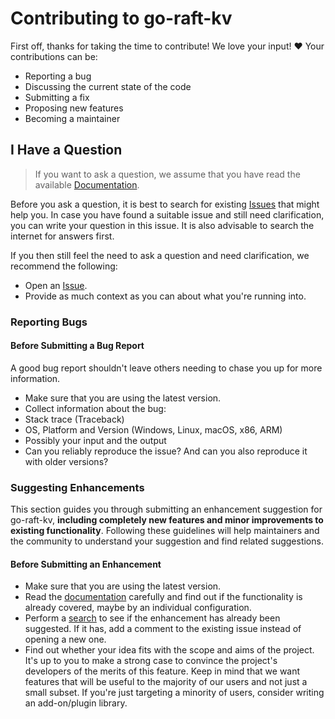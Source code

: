 <!-- omit in toc -->
# Contributing to go-raft-kv

First off, thanks for taking the time to contribute! We love your input! ❤️ Your contributions can be:

- Reporting a bug
- Discussing the current state of the code
- Submitting a fix
- Proposing new features
- Becoming a maintainer

<!-- omit in toc -->

## I Have a Question

> If you want to ask a question, we assume that you have read the available [Documentation](https://github.com/pradeesh-kumar/go-raft-kv).

Before you ask a question, it is best to search for existing [Issues](https://github.com/pradeesh-kumar/go-raft-kv/issues) that might help you. In case you have found a suitable issue and still need clarification, you can write your question in this issue. It is also advisable to search the internet for answers first.

If you then still feel the need to ask a question and need clarification, we recommend the following:

- Open an [Issue](https://github.com/pradeesh-kumar/go-raft-kv/issues/new).
- Provide as much context as you can about what you're running into.

### Reporting Bugs

<!-- omit in toc -->
#### Before Submitting a Bug Report

A good bug report shouldn't leave others needing to chase you up for more information.
- Make sure that you are using the latest version.
- Collect information about the bug:
- Stack trace (Traceback)
- OS, Platform and Version (Windows, Linux, macOS, x86, ARM)
- Possibly your input and the output
- Can you reliably reproduce the issue? And can you also reproduce it with older versions?


### Suggesting Enhancements

This section guides you through submitting an enhancement suggestion for go-raft-kv, **including completely new features and minor improvements to existing functionality**. Following these guidelines will help maintainers and the community to understand your suggestion and find related suggestions.

<!-- omit in toc -->
#### Before Submitting an Enhancement

- Make sure that you are using the latest version.
- Read the [documentation](https://github.com/pradeesh-kumar/go-raft-kv) carefully and find out if the functionality is already covered, maybe by an individual configuration.
- Perform a [search](https://github.com/pradeesh-kumar/go-raft-kv/issues) to see if the enhancement has already been suggested. If it has, add a comment to the existing issue instead of opening a new one.
- Find out whether your idea fits with the scope and aims of the project. It's up to you to make a strong case to convince the project's developers of the merits of this feature. Keep in mind that we want features that will be useful to the majority of our users and not just a small subset. If you're just targeting a minority of users, consider writing an add-on/plugin library.

<!-- omit in toc -->
